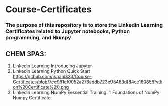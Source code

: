 # Course-Certificates
### The purpose of this repository is to store the Linkedin Learning Certificates related to Jupyter notebooks, Python programming, and Numpy

## CHEM 3PA3:
1. Linkedin Learning Introducing Jupyter 
2. Linkedin Learning Python Quick Start https://github.com/ishani333/Course-Certificates/blob/7ee981cf0052a276addb723e95483df84ee16085/Python%20Certificate%20.png 
3. Linkedin Learning NumPy Eessential Training: 1 Foundations of NumPy Numpy Certificate
